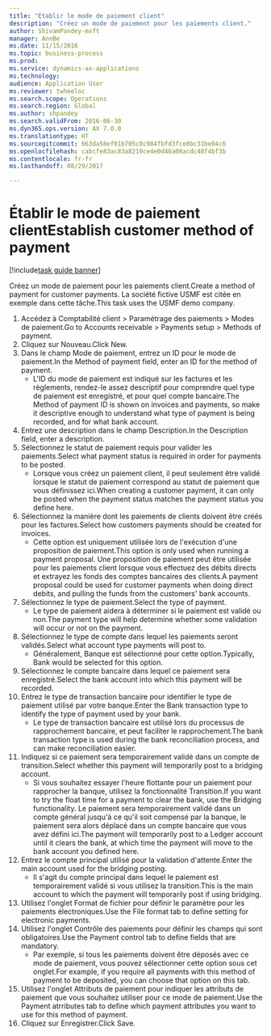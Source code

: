 ```yaml
--- 
title: "Établir le mode de paiement client"
description: "Créez un mode de paiement pour les paiements client."
author: ShivamPandey-msft
manager: AnnBe
ms.date: 11/15/2016
ms.topic: business-process
ms.prod: 
ms.service: dynamics-ax-applications
ms.technology: 
audience: Application User
ms.reviewer: twheeloc
ms.search.scope: Operations
ms.search.region: Global
ms.author: shpandey
ms.search.validFrom: 2016-06-30
ms.dyn365.ops.version: AX 7.0.0
ms.translationtype: HT
ms.sourcegitcommit: 663da58ef01b705c0c984fbfd3fce8bc31be04c6
ms.openlocfilehash: cabcfe83ac83a8210ce4e0d46a08acdc48f4bf3b
ms.contentlocale: fr-fr
ms.lasthandoff: 08/29/2017

---
```

# <a name="establish-customer-method-of-payment"></a><span data-ttu-id="1938f-103">Établir le mode de paiement client</span><span class="sxs-lookup"><span data-stu-id="1938f-103">Establish customer method of payment</span></span>

[!include[task guide banner](../../includes/task-guide-banner.md)]

<span data-ttu-id="1938f-104">Créez un mode de paiement pour les paiements client.</span><span class="sxs-lookup"><span data-stu-id="1938f-104">Create a method of payment for customer payments.</span></span> <span data-ttu-id="1938f-105">La société fictive USMF est citée en exemple dans cette tâche.</span><span class="sxs-lookup"><span data-stu-id="1938f-105">This task uses the USMF demo company.</span></span>

1. <span data-ttu-id="1938f-106">Accédez à Comptabilité client > Paramétrage des paiements > Modes de paiement.</span><span class="sxs-lookup"><span data-stu-id="1938f-106">Go to Accounts receivable > Payments setup > Methods of payment.</span></span>
2. <span data-ttu-id="1938f-107">Cliquez sur Nouveau.</span><span class="sxs-lookup"><span data-stu-id="1938f-107">Click New.</span></span>
3. <span data-ttu-id="1938f-108">Dans le champ Mode de paiement, entrez un ID pour le mode de paiement.</span><span class="sxs-lookup"><span data-stu-id="1938f-108">In the Method of payment field, enter an ID for the method of payment.</span></span>
    * <span data-ttu-id="1938f-109">L'ID du mode de paiement est indiqué sur les factures et les règlements, rendez-le assez descriptif pour comprendre quel type de paiement est enregistré, et pour quel compte bancaire.</span><span class="sxs-lookup"><span data-stu-id="1938f-109">The Method of payment ID is shown on invoices and payments, so make it descriptive enough to understand what type of payment is being recorded, and for what bank account.</span></span>  
4. <span data-ttu-id="1938f-110">Entrez une description dans le champ Description.</span><span class="sxs-lookup"><span data-stu-id="1938f-110">In the Description field, enter a description.</span></span>
5. <span data-ttu-id="1938f-111">Sélectionnez le statut de paiement requis pour valider les paiements.</span><span class="sxs-lookup"><span data-stu-id="1938f-111">Select what payment status is required in order for payments to be posted.</span></span>
    * <span data-ttu-id="1938f-112">Lorsque vous créez un paiement client, il peut seulement être validé lorsque le statut de paiement correspond au statut de paiement que vous définissez ici.</span><span class="sxs-lookup"><span data-stu-id="1938f-112">When creating a customer payment, it can only be posted when the payment status matches the payment status you define here.</span></span>  
6. <span data-ttu-id="1938f-113">Sélectionnez la manière dont les paiements de clients doivent être créés pour les factures.</span><span class="sxs-lookup"><span data-stu-id="1938f-113">Select how customers payments should be created for invoices.</span></span>
    * <span data-ttu-id="1938f-114">Cette option est uniquement utilisée lors de l'exécution d'une proposition de paiement.</span><span class="sxs-lookup"><span data-stu-id="1938f-114">This option is only used when running a payment proposal.</span></span> <span data-ttu-id="1938f-115">Une proposition de paiement peut être utilisée pour les paiements client lorsque vous effectuez des débits directs et extrayez les fonds des comptes bancaires des clients.</span><span class="sxs-lookup"><span data-stu-id="1938f-115">A payment proposal could be used for customer payments when doing direct debits, and pulling the funds from the customers' bank accounts.</span></span>  
7. <span data-ttu-id="1938f-116">Sélectionnez le type de paiement.</span><span class="sxs-lookup"><span data-stu-id="1938f-116">Select the type of payment.</span></span>
    * <span data-ttu-id="1938f-117">Le type de paiement aidera à déterminer si le paiement est validé ou non.</span><span class="sxs-lookup"><span data-stu-id="1938f-117">The payment type will help determine whether some validation will occur or not on the payment.</span></span>  
8. <span data-ttu-id="1938f-118">Sélectionnez le type de compte dans lequel les paiements seront validés.</span><span class="sxs-lookup"><span data-stu-id="1938f-118">Select what account type payments will post to.</span></span>
    * <span data-ttu-id="1938f-119">Généralement, Banque est sélectionné pour cette option.</span><span class="sxs-lookup"><span data-stu-id="1938f-119">Typically, Bank would be selected for this option.</span></span>  
9. <span data-ttu-id="1938f-120">Sélectionnez le compte bancaire dans lequel ce paiement sera enregistré.</span><span class="sxs-lookup"><span data-stu-id="1938f-120">Select the bank account into which this payment will be recorded.</span></span>
10. <span data-ttu-id="1938f-121">Entrez le type de transaction bancaire pour identifier le type de paiement utilisé par votre banque.</span><span class="sxs-lookup"><span data-stu-id="1938f-121">Enter the Bank transaction type to identify the type of payment used by your bank.</span></span>
    * <span data-ttu-id="1938f-122">Le type de transaction bancaire est utilisé lors du processus de rapprochement bancaire, et peut faciliter le rapprochement.</span><span class="sxs-lookup"><span data-stu-id="1938f-122">The bank transaction type is used during the bank reconciliation process, and can make reconciliation easier.</span></span>  
11. <span data-ttu-id="1938f-123">Indiquez si ce paiement sera temporairement validé dans un compte de transition.</span><span class="sxs-lookup"><span data-stu-id="1938f-123">Select whether this payment will temporarily post to a bridging account.</span></span>
    * <span data-ttu-id="1938f-124">Si vous souhaitez essayer l'heure flottante pour un paiement pour rapprocher la banque, utilisez la fonctionnalité Transition.</span><span class="sxs-lookup"><span data-stu-id="1938f-124">If you want to try the float time for a payment to clear the bank, use the Bridging functionality.</span></span> <span data-ttu-id="1938f-125">Le paiement sera temporairement validé dans un compte général jusqu'à ce qu'il soit compensé par la banque, le paiement sera alors déplacé dans un compte bancaire que vous avez défini ici.</span><span class="sxs-lookup"><span data-stu-id="1938f-125">The payment will temporarily post to a Ledger account until it clears the bank, at which time the payment will move to the bank account you defined here.</span></span>  
12. <span data-ttu-id="1938f-126">Entrez le compte principal utilisé pour la validation d'attente.</span><span class="sxs-lookup"><span data-stu-id="1938f-126">Enter the main account used for the bridging posting.</span></span>
    * <span data-ttu-id="1938f-127">Il s'agit du compte principal dans lequel le paiement est temporairement validé si vous utilisez la transition.</span><span class="sxs-lookup"><span data-stu-id="1938f-127">This is the main account to which the payment will temporarily post if using bridging.</span></span>  
13. <span data-ttu-id="1938f-128">Utilisez l'onglet Format de fichier pour définir le paramètre pour les paiements électroniques.</span><span class="sxs-lookup"><span data-stu-id="1938f-128">Use the File format tab to define setting for electronic payments.</span></span>
14. <span data-ttu-id="1938f-129">Utilisez l'onglet Contrôle des paiements pour définir les champs qui sont obligatoires.</span><span class="sxs-lookup"><span data-stu-id="1938f-129">Use the Payment control tab to define fields that are mandatory.</span></span>
    * <span data-ttu-id="1938f-130">Par exemple, si tous les paiements doivent être déposés avec ce mode de paiement, vous pouvez sélectionner cette option sous cet onglet.</span><span class="sxs-lookup"><span data-stu-id="1938f-130">For example, if you require all payments with this method of payment to be deposited, you can choose that option on this tab.</span></span>  
15. <span data-ttu-id="1938f-131">Utilisez l'onglet Attributs de paiement pour indiquer les attributs de paiement que vous souhaitez utiliser pour ce mode de paiement.</span><span class="sxs-lookup"><span data-stu-id="1938f-131">Use the Payment atrributes tab to define which payment attributes you want to use for this method of payment.</span></span>
16. <span data-ttu-id="1938f-132">Cliquez sur Enregistrer.</span><span class="sxs-lookup"><span data-stu-id="1938f-132">Click Save.</span></span>


